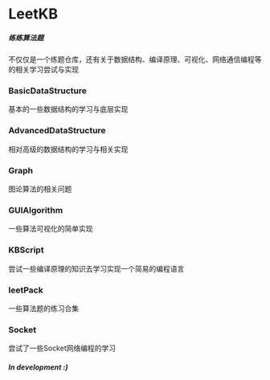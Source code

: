# LeetKB
##### 练练算法题  
不仅仅是一个练题仓库，还有关于数据结构、编译原理、可视化、网络通信编程等的相关学习尝试与实现  
### BasicDataStructure
基本的一些数据结构的学习与底层实现
### AdvancedDataStructure  
相对高级的数据结构的学习与相关实现  
### Graph  
图论算法的相关问题  
### GUIAlgorithm  
一些算法可视化的简单实现  
### KBScript  
尝试一些编译原理的知识去学习实现一个简易的编程语言  
### leetPack  
一些算法题的练习合集  
### Socket  
尝试了一些Socket网络编程的学习  
  
##### In development :)  